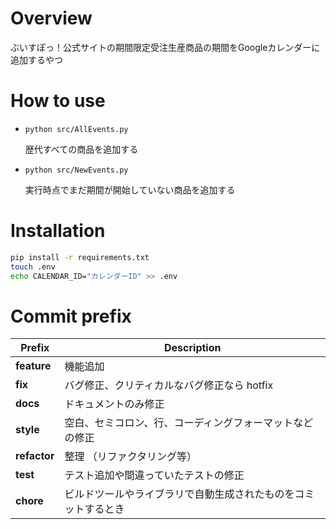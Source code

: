 # Overview
ぶいすぽっ！公式サイトの期間限定受注生産商品の期間をGoogleカレンダーに追加するやつ

# How to use
- ```python src/AllEvents.py```

  歴代すべての商品を追加する

- ```python src/NewEvents.py```

  実行時点でまだ期間が開始していない商品を追加する

# Installation
``` install.sh
pip install -r requirements.txt
touch .env
echo CALENDAR_ID="カレンダーID" >> .env
```

# Commit prefix
|  Prefix       |  Description  |
| ----          | ---- |
|  **feature**  |  機能追加  |
|  **fix**      |  バグ修正、クリティカルなバグ修正なら hotfix  |
|  **docs**     |  ドキュメントのみ修正  |
|  **style**    |  空白、セミコロン、行、コーディングフォーマットなどの修正  |
|  **refactor** |  整理 （リファクタリング等）  |
|  **test**     |  テスト追加や間違っていたテストの修正  |
|  **chore**    |  ビルドツールやライブラリで自動生成されたものをコミットするとき  |